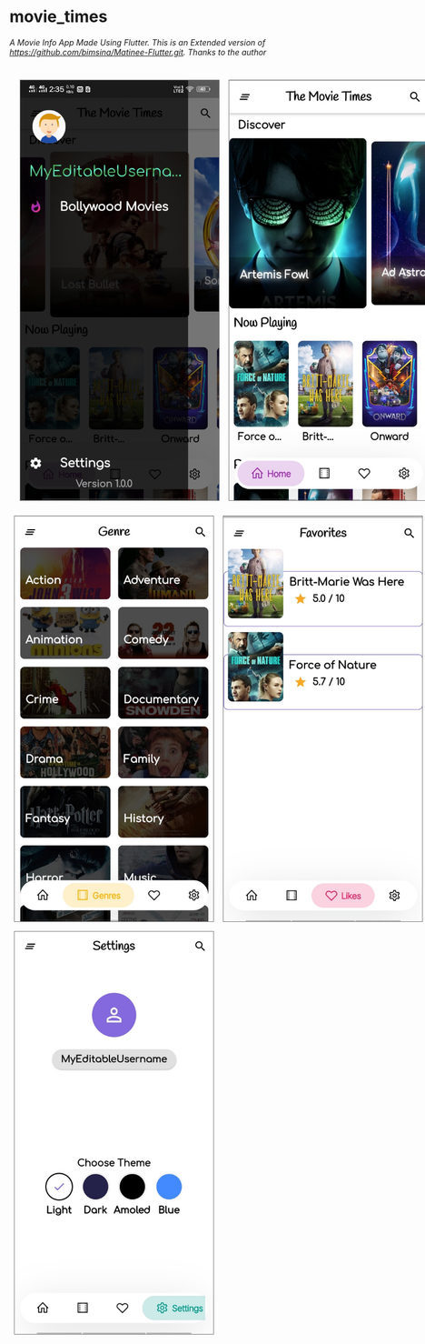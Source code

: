 # movie_times

###### A Movie Info App Made Using Flutter. This is an Extended version of https://github.com/bimsina/Matinee-Flutter.git. Thanks to the author
 <div style="display:flex; margin:10px;">
 <img src="Images/Screenshot_20200627_143524.jpg" width="350" style="margin:8px; border: 1px solid grey;" >
 
   <img src="Images/Screenshot_20200627_143512.jpg" width="350" style="margin:8px; border: 1px solid grey;" >
  </div>
  <div style="display:flex;">
  <img src="Images/Screenshot_20200627_143507.jpg" width="350" style="margin:8px; border: 1px solid grey;" >
 
  <img src="Images/Screenshot_20200627_143500.jpg" width="350" style="margin:8px; border: 1px solid grey;" > 
    </div>
    <div style="display:flex;"> <img src="Images/Screenshot_20200627_143455.jpg" width="350" style="margin:8px; border: 1px solid grey;" >
   </div>
